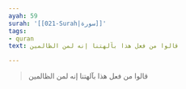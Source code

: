 ```yaml
---
ayah: 59
surah: '[[021-Surah|سورة]]'
tags:
- quran
text: قالوا من فعل هذا بآلهتنا إنه لمن الظالمين

---
```

> قالوا من فعل هذا بآلهتنا إنه لمن الظالمين
